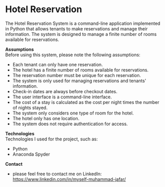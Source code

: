 # Hotel Reservation
The Hotel Reservation System is a command-line application implemented in Python that allows tenants to make reservations and manage their information. The system is designed to manage a finite number of rooms available for reservations.

**Assumptions**<br>
    Before using this system, please note the following assumptions:<br>
 - Each tenant can only have one reservation.<br>
 - The hotel has a finite number of rooms available for reservations.<br>
 - The reservation number must be unique for each reservation.<br>
 - The system is only used for managing reservations and tenants' information.<br>
 - Check-in dates are always before checkout dates.<br>
 - The user interface is a command-line interface.<br>
 - The cost of a stay is calculated as the cost per night times the number of nights stayed.<br>
 - The system only considers one type of room for the hotel.<br>
 - The hotel only has one location.<br>
 - The system does not require authentication for access.<br>
 
**Technologies**<br>
    Technologies I used for the project, such as:<br>
 - Python<br>
 - Anaconda Spyder<br>
 
**Contact**<br>
 - please feel free to contact me on LinkedIn:  https://www.linkedin.com/in/myself-muhammad-jafar/<br>
